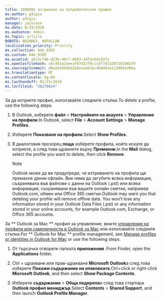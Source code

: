 ```yaml
---
title: 1800001 изтриване на потребителския профил
ms.author: pdigia
author: pdigia
manager: jackiesm
ms.date: 8/29/2018
ms.audience: Admin
ms.topic: article
ROBOTS: NOINDEX, NOFOLLOW
localization_priority: Priority
ms.collection: Adm_O365
ms.custom: Adm_O365
ms.assetid: a5c5cf46-d23b-40c7-8983-34fdcbdc02fe
ms.openlocfilehash: c6c491a2aeea707d32f6cccdf7d13287181b6bf9
ms.sourcegitcommit: d6ea5e9458a2b8ceaab3ac4bd483e1130b9a398a
ms.translationtype: MT
ms.contentlocale: bg-BG
ms.lasthandoff: 01/15/2019
ms.locfileid: "28276624"
---
```

<span data-ttu-id="2e6d0-102">За да изтриете профил, използвайте следните стъпки.</span><span class="sxs-lookup"><span data-stu-id="2e6d0-102">To delete a profile, use the following steps.</span></span>
  
1. <span data-ttu-id="2e6d0-103">В Outlook, изберете **файл** \> **Настройките на акаунта** \> **Управление на профили**.</span><span class="sxs-lookup"><span data-stu-id="2e6d0-103">In Outlook, select **File** \> **Account Settings** \> **Manage Profiles**.</span></span>
    
2. <span data-ttu-id="2e6d0-104">Изберете **Показване на профили**.</span><span class="sxs-lookup"><span data-stu-id="2e6d0-104">Select **Show Profiles**.</span></span>
    
3. <span data-ttu-id="2e6d0-105">В диалоговия прозорец **поща** изберете профила, който искате да изтриете, а след това щракнете върху **Премахни**.</span><span class="sxs-lookup"><span data-stu-id="2e6d0-105">In the **Mail** dialog, select the profile you want to delete, then click **Remove**.</span></span>
    
    > [!NOTE]
    > <span data-ttu-id="2e6d0-p101">Outlook може да ви предупреди, че изтриването на профила ще премахне данни офлайн. Вие няма да загубите всяка информация, съхранявана във файлове с данни на Outlook (.pst) или всяка информация, съхранявани във вашите онлайн сметки, например Outlook.com, обмен или Office 365 сметки.</span><span class="sxs-lookup"><span data-stu-id="2e6d0-p101">Outlook may warn you that deleting your profile will remove offline data. You won't lose any information stored in your Outlook Data Files (.pst) or any information stored in your online accounts, for example Outlook.com, Exchange, or Office 365 accounts.</span></span> 
  
<span data-ttu-id="2e6d0-108">За \*\* Outlook за Mac \*\* профил за управление, вижте [управление на профили или самоличности в Outlook за Mac](https://support.office.com/article/fed2a955-74df-4a24-bef6-78a426958c4c.aspx) или използвайте следните стъпки.</span><span class="sxs-lookup"><span data-stu-id="2e6d0-108">For \*\* Outlook for Mac \*\* profile management, see [Manage profiles or identities in Outlook for Mac](https://support.office.com/article/fed2a955-74df-4a24-bef6-78a426958c4c.aspx) or use the following steps.</span></span> 
  
1. <span data-ttu-id="2e6d0-109">От търсачка отворете папката **приложения** .</span><span class="sxs-lookup"><span data-stu-id="2e6d0-109">From Finder, open the **Applications** folder.</span></span> 
    
2. <span data-ttu-id="2e6d0-110">Ctrl + щракване или прав-щракване **Microsoft Outlook**а след това изберете **Покажи съдържание на опаковката**.</span><span class="sxs-lookup"><span data-stu-id="2e6d0-110">Ctrl+click or right-click **Microsoft Outlook**, and then select **Show Package Contents**.</span></span>
    
3. <span data-ttu-id="2e6d0-111">Изберете **съдържание** \> **Обща подкрепа**и след това стартира **Outlook профил мениджър**.</span><span class="sxs-lookup"><span data-stu-id="2e6d0-111">Select **Contents** \> **Shared Support**, and then launch **Outlook Profile Manager**.</span></span>
    

